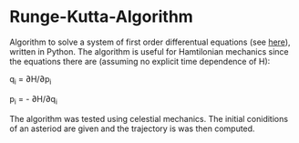 # Runge-Kutta-Algorithm

Algorithm to solve a system of first order differentual equations (see [here](https://en.wikipedia.org/wiki/Runge%E2%80%93Kutta_methods#The_Runge%E2%80%93Kutta_method)), written in Python. The algorithm is useful for Hamtilonian mechanics since the equations there are (assuming no explicit time dependence of H):

q<sub>i</sub> =  ∂H/∂p<sub>i</sub> 

p<sub>i</sub> = - ∂H/∂q<sub>i</sub> 

The algorithm was tested using celestial mechanics. The initial coniditions of an asteriod are given and the trajectory is was then computed.

